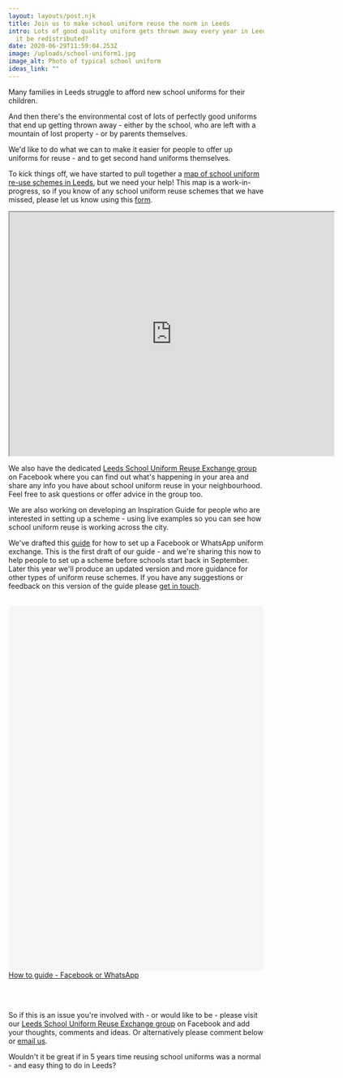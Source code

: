 ```yaml
---
layout: layouts/post.njk
title: Join us to make school uniform reuse the norm in Leeds
intro: Lots of good quality uniform gets thrown away every year in Leeds – could
  it be redistributed?
date: 2020-06-29T11:59:04.253Z
image: /uploads/school-uniform1.jpg
image_alt: Photo of typical school uniform
ideas_link: ""
---
```

Many families in Leeds struggle to afford new school uniforms for their children.

And then there's the environmental cost of lots of perfectly good uniforms that end up getting thrown away - either by the school, who are left with a mountain of lost property - or by parents themselves.

We'd like to do what we can to make it easier for people to offer up uniforms for reuse - and to get second hand uniforms themselves.

To kick things off, we have started to pull together a [map of school uniform re-use schemes in Leeds](https://www.google.com/maps/d/u/0/viewer?mid=12f68wxlwJ-MdovH7aQRHCwJyBDkWn-v3&ll=53.79479222009331%2C-1.5229087614461334&z=12), but we need your help! This map is a work-in-progress, so if you know of any school uniform reuse schemes that we have missed, please let us know using this [form](https://forms.gle/TbbcxuSpPPgczCth8).

<iframe src="https://www.google.com/maps/d/embed?mid=12f68wxlwJ-MdovH7aQRHCwJyBDkWn-v3" width="640" height="480"></iframe>

We also have the dedicated [Leeds School Uniform Reuse Exchange group](https://www.facebook.com/groups/603050533660854/permalink/605410550091519/?notif_id=1593425728610333&notif_t=group_description_change) on Facebook where you can find out what's happening in your area and share any info you have about school uniform reuse in your neighbourhood. Feel free to ask questions or offer  advice in the group too.

We are also working on developing an Inspiration Guide for people who are interested in setting up a scheme - using live examples so you can see how school uniform reuse is working across the city.

We've drafted this [guide](https://www.canva.com/design/DAEEkQESk8Y/view?utm_content=DAEEkQESk8Y&utm_campaign=designshare&utm_medium=embeds&utm_source=link) for how to set up a Facebook or WhatsApp uniform exchange. This is the first draft of our guide - and we're sharing this now to help people to set up a scheme before schools start back in September. Later this year we'll produce an updated version and more guidance for other types of uniform reuse schemes. If you have any suggestions or feedback on this version of the guide please [get in touch](mailto:info@zerowasteleeds.org.uk).

<br>

<div
 class="canva-embed"
 data-design-id="DAEEkQESk8Y"
 data-height-ratio="1.4143"
 style="padding:141.4286% 5px 5px 5px;background:rgba(0,0,0,0.03);border-radius:8px;"
></div>
<script async src="https:&#x2F;&#x2F;sdk.canva.com&#x2F;v1&#x2F;embed.js"></script>
<a href="https:&#x2F;&#x2F;www.canva.com&#x2F;design&#x2F;DAEEkQESk8Y&#x2F;view?utm_content=DAEEkQESk8Y&amp;utm_campaign=designshare&amp;utm_medium=embeds&amp;utm_source=link" target="_blank" rel="noopener">How to guide - Facebook or WhatsApp</a>

<br><br>

So if this is an issue you're involved with - or would like to be - please visit our [Leeds School Uniform Reuse Exchange group](https://www.facebook.com/groups/603050533660854/permalink/605410550091519/?notif_id=1593425728610333&notif_t=group_description_change) on Facebook and add your thoughts, comments and ideas. Or alternatively please comment below or [email us](mailto:info@zerowasteleeds.org.uk).

Wouldn't it be great if in 5 years time reusing school uniforms was a normal - and easy thing to do in Leeds?